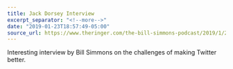 ```yaml
---
title: Jack Dorsey Interview
excerpt_separator: "<!--more-->"
date: "2019-01-23T18:57:49-05:00"
source_url: https://www.theringer.com/the-bill-simmons-podcast/2019/1/23/18194161/twitter-ceo-jack-dorsey-on-the-birth-of-the-hashtag
---
```


Interesting interview by Bill Simmons on the challenges of making Twitter better.
